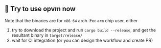 ## 🚀 Try to use opvm now

Note that the binaries are for `x86_64` arch. For `arm` chip user, either
1. try to download the project and run `cargo build --release`, and get the resultant binary in `target/release/`
2. wait for CI integration (or you can design the workflow and create PR)
